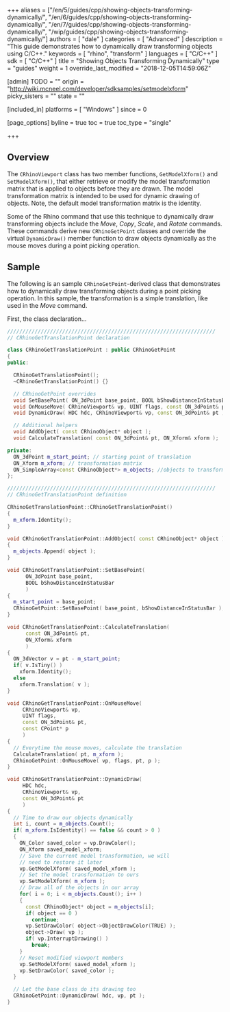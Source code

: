 +++
aliases = ["/en/5/guides/cpp/showing-objects-transforming-dynamically/", "/en/6/guides/cpp/showing-objects-transforming-dynamically/", "/en/7/guides/cpp/showing-objects-transforming-dynamically/", "/wip/guides/cpp/showing-objects-transforming-dynamically/"]
authors = [ "dale" ]
categories = [ "Advanced" ]
description = "This guide demonstrates how to dynamically draw transforming objects using C/C++."
keywords = [ "rhino", "transform" ]
languages = [ "C/C++" ]
sdk = [ "C/C++" ]
title = "Showing Objects Transforming Dynamically"
type = "guides"
weight = 1
override_last_modified = "2018-12-05T14:59:06Z"

[admin]
TODO = ""
origin = "http://wiki.mcneel.com/developer/sdksamples/setmodelxform"
picky_sisters = ""
state = ""

[included_in]
platforms = [ "Windows" ]
since = 0

[page_options]
byline = true
toc = true
toc_type = "single"

+++

 
## Overview

The `CRhinoViewport` class has two member functions, `GetModelXform()` and `SetModelXform()`, that either retrieve or modify the model transformation matrix that is applied to objects before they are drawn.  The model transformation matrix is intended to be used for dynamic drawing of objects.  Note, the default model transformation matrix is the identity.

Some of the Rhino command that use this technique to dynamically draw transforming objects include the *Move*, *Copy*, *Scale*, and *Rotate* commands.  These commands derive new `CRhinoGetPoint` classes and override the virtual `DynamicDraw()` member function to draw objects dynamically as the mouse moves during a point picking operation.

## Sample

The following is an sample `CRhinoGetPoint`-derived class that demonstrates how to dynamically draw transforming objects during a point picking operation.  In this sample, the transformation is a simple translation, like used in the *Move* command.

First, the class declaration...

```cpp
////////////////////////////////////////////////////////////////////
// CRhinoGetTranslationPoint declaration

class CRhinoGetTranslationPoint : public CRhinoGetPoint
{
public:

  CRhinoGetTranslationPoint();
  ~CRhinoGetTranslationPoint() {}

  // CRhinoGetPoint overrides  
  void SetBasePoint( ON_3dPoint base_point, BOOL bShowDistanceInStatusBar = false );
  void OnMouseMove( CRhinoViewport& vp, UINT flags, const ON_3dPoint& pt, const CPoint* p );
  void DynamicDraw( HDC hdc, CRhinoViewport& vp, const ON_3dPoint& pt );

  // Additional helpers
  void AddObject( const CRhinoObject* object );
  void CalculateTranslation( const ON_3dPoint& pt, ON_Xform& xform );

private:
  ON_3dPoint m_start_point; // starting point of translation
  ON_Xform m_xform; // transformation matrix
  ON_SimpleArray<const CRhinoObject*> m_objects; //objects to transform
};

////////////////////////////////////////////////////////////////////
// CRhinoGetTranslationPoint definition

CRhinoGetTranslationPoint::CRhinoGetTranslationPoint()
{
  m_xform.Identity();
}

void CRhinoGetTranslationPoint::AddObject( const CRhinoObject* object )
{
  m_objects.Append( object );
}

void CRhinoGetTranslationPoint::SetBasePoint(
      ON_3dPoint base_point,
      BOOL bShowDistanceInStatusBar
      )
{
  m_start_point = base_point;
  CRhinoGetPoint::SetBasePoint( base_point, bShowDistanceInStatusBar );
}

void CRhinoGetTranslationPoint::CalculateTranslation(
      const ON_3dPoint& pt,
      ON_Xform& xform
      )
{
  ON_3dVector v = pt - m_start_point;
  if( v.IsTiny() )
    xform.Identity();
  else
    xform.Translation( v );
}

void CRhinoGetTranslationPoint::OnMouseMove(
     CRhinoViewport& vp,
     UINT flags,
     const ON_3dPoint& pt,
     const CPoint* p
     )
{
  // Everytime the mouse moves, calculate the translation
  CalculateTranslation( pt, m_xform );
  CRhinoGetPoint::OnMouseMove( vp, flags, pt, p );
}

void CRhinoGetTranslationPoint::DynamicDraw(
     HDC hdc,
     CRhinoViewport& vp,
     const ON_3dPoint& pt
     )
{
  // Time to draw our objects dynamically
  int i, count = m_objects.Count();
  if( m_xform.IsIdentity() == false && count > 0 )
  {
    ON_Color saved_color = vp.DrawColor();
    ON_Xform saved_model_xform;
    // Save the current model transformation, we will
    // need to restore it later
    vp.GetModelXform( saved_model_xform );
    // Set the model transformation to ours
    vp.SetModelXform( m_xform );
    // Draw all of the objects in our array
    for( i = 0; i < m_objects.Count(); i++ )
    {
      const CRhinoObject* object = m_objects[i];
      if( object == 0 )
        continue;
      vp.SetDrawColor( object->ObjectDrawColor(TRUE) );
      object->Draw( vp );
      if( vp.InterruptDrawing() )
        break;
    }
    // Reset modified viewport members
    vp.SetModelXform( saved_model_xform );
    vp.SetDrawColor( saved_color );
  }

  // Let the base class do its drawing too
  CRhinoGetPoint::DynamicDraw( hdc, vp, pt );
}
```
